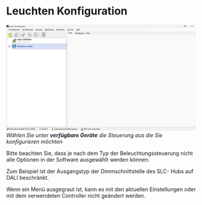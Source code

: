 # Leuchten Konfiguration
![Leuchten konfigurieren](leuchten-konfiguration.png)  
*Wählen Sie unter <strong>verfügbare Geräte</strong> die Steuerung aus die Sie konfigurieren möchten*

Bitte beachten Sie, dass je nach dem Typ der Beleuchtungssteuerung nicht alle Optionen in der Software ausgewählt werden können.

Zum Beispiel ist der Ausgangstyp der Dimmschnittstelle des SLC- Hubs auf DALI beschränkt.

Wenn ein Menü ausgegraut ist, kann es mit den aktuellen Einstellungen oder mit dem verwendeten Controller nicht geändert werden. 